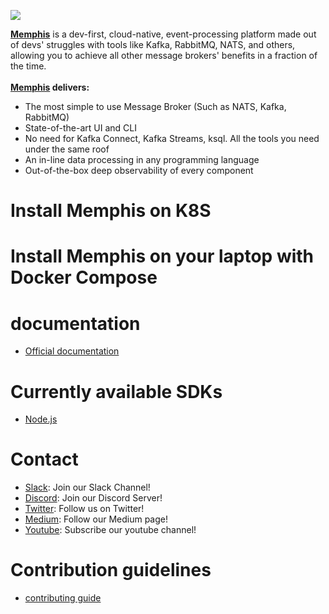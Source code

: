 ![](https://memphis-public-files.s3.eu-central-1.amazonaws.com/Vector_page-0001.jpg)

**[Memphis](https://memphis.dev)** is a dev-first, cloud-native, event-processing platform made out of devs' struggles with tools like Kafka, RabbitMQ, NATS, and others, allowing you to achieve all other message brokers' benefits in a fraction of the time.<br><br>
**[Memphis](https://memphis.dev) delivers:**
- The most simple to use Message Broker (Such as NATS,  Kafka, RabbitMQ)
- State-of-the-art UI and CLI
- No need for Kafka Connect, Kafka Streams, ksql. All the tools you need under the same roof
- An in-line data processing in any programming language
- Out-of-the-box deep observability of every component 

# Install Memphis on K8S

# Install Memphis on your laptop with Docker Compose


# documentation

- [Official documentation](https://docs.memphis.dev)

# Currently available SDKs 

- [Node.js](https://github.com/Memphis-OS/memphis.js)

# Contact 
- [Slack](https://bit.ly/37eXzGo): Join our Slack Channel!
- [Discord](https://discord.gg/WZpysvAeTf): Join our Discord Server!
- [Twitter](https://https://twitter.com/MemphisPlatform): Follow us on Twitter!
- [Medium](https://medium.com/memphis-dev): Follow our Medium page!
- [Youtube](https://www.youtube.com/channel/UCVdMDLCSxXOqtgrBaRUHKKg): Subscribe our youtube channel!


# Contribution guidelines

- [contributing guide]()